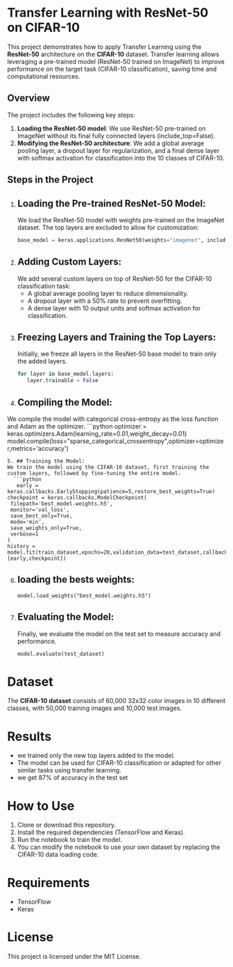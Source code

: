 # Transfer Learning with ResNet-50 on CIFAR-10

This project demonstrates how to apply Transfer Learning using the __ResNet-50__ architecture on the __CIFAR-10__ dataset. Transfer learning allows leveraging a pre-trained model (ResNet-50 trained on ImageNet) to improve performance on the target task (CIFAR-10 classification), saving time and computational resources.

## Overview

The project includes the following key steps:

1. __Loading the ResNet-50 model__: We use ResNet-50 pre-trained on ImageNet without its final fully connected layers (include_top=False).
2. __Modifying the ResNet-50 architecture__: We add a global average pooling layer, a dropout layer for regularization, and a final dense layer with softmax activation for classification into the 10 classes of CIFAR-10.

## Steps in the Project

1. ## Loading the Pre-trained ResNet-50 Model:
   We load the ResNet-50 model with weights pre-trained on the ImageNet dataset. The top layers are excluded to allow for customization:
   ```python
   base_model = keras.applications.ResNet50(weights="imagenet", include_top=False)
   ```
2. ## Adding Custom Layers:
   We add several custom layers on top of ResNet-50 for the CIFAR-10 classification task:
   * A global average pooling layer to reduce dimensionality.
   * A dropout layer with a 50% rate to prevent overfitting.
   * A dense layer with 10 output units and softmax activation for classification.
3. ## Freezing Layers and Training the Top Layers:
    Initially, we freeze all layers in the ResNet-50 base model to train only the added layers.
   ```python
   for layer in base_model.layers:
      layer.trainable = False
   ```
4. ## Compiling the Model:
  We compile the model with categorical cross-entropy as the loss function and Adam as the optimizer.
     ```python
      optimizer = keras.optimizers.Adam(learning_rate=0.01,weight_decay=0.01)
      model.compile(loss="sparse_categorical_crossentropy",optimizer=optimizer,metrics='accuracy')
   ```
5. ## Training the Model:
  We train the model using the CIFAR-10 dataset, first training the custom layers, followed by fine-tuning the entire model.
     ```python
      early = keras.callbacks.EarlyStopping(patience=5,restore_best_weights=True)
checkpoint = keras.callbacks.ModelCheckpoint(
    filepath='best_model.weights.h5',
    monitor='val_loss',
    save_best_only=True,
    mode='min',
    save_weights_only=True,
    verbose=1
)
history = model.fit(train_dataset,epochs=20,validation_data=test_dataset,callbacks=[early,checkpoint])
   ```
6. ## loading the bests weights:
   ```
   model.load_weights("best_model.weights.h5")
   ```
7. ## Evaluating the Model:
   Finally, we evaluate the model on the test set to measure accuracy and performance.
   ```python
   model.evaluate(test_dataset)
   ```
# Dataset
The __CIFAR-10 dataset__ consists of 60,000 32x32 color images in 10 different classes, with 50,000 training images and 10,000 test images.
# Results
* we trained only the new top layers added to the model.
* The model can be used for CIFAR-10 classification or adapted for other similar tasks using transfer learning.
* we get 87% of accuracy in the test set
# How to Use
1. Clone or download this repository.
2. Install the required dependencies (TensorFlow and Keras).
3. Run the notebook to train the model.
4. You can modify the notebook to use your own dataset by replacing the CIFAR-10 data loading code.
# Requirements
* TensorFlow
* Keras
# License
This project is licensed under the MIT License.
   
